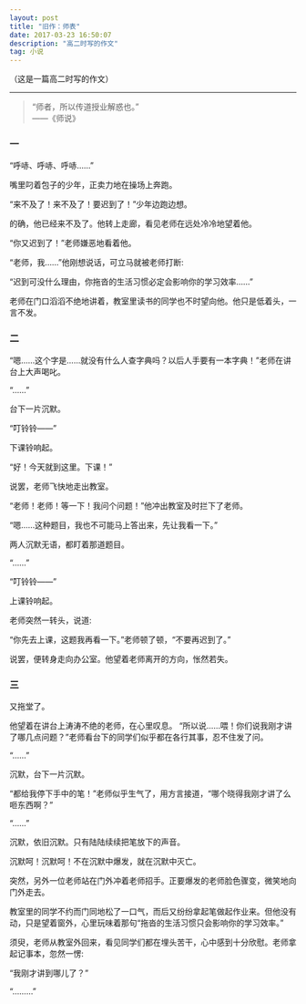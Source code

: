 ```yaml
---
layout: post
title: "旧作：师表"
date: 2017-03-23 16:50:07
description: "高二时写的作文"
tag: 小说
---
```


（这是一篇高二时写的作文）

---

> “师者，所以传道授业解惑也。”         
> <span style="text-align:right">——《师说》</span>

### 一

“呼哧、呼哧、呼哧……”

嘴里叼着包子的少年，正卖力地在操场上奔跑。

“来不及了！来不及了！要迟到了！”少年边跑边想。

的确，他已经来不及了。他转上走廊，看见老师在远处冷冷地望着他。

“你又迟到了！”老师嫌恶地看着他。

“老师，我……”他刚想说话，可立马就被老师打断:

“迟到可没什么理由，你拖沓的生活习惯必定会影响你的学习效率……”

老师在门口滔滔不绝地讲着，教室里读书的同学也不时望向他。他只是低着头，一言不发。

### 二

“嗯……这个字是……就没有什么人查字典吗？以后人手要有一本字典！”老师在讲台上大声喝叱。

“……”

台下一片沉默。

“叮铃铃——”

下课铃响起。

“好！今天就到这里。下课！”

说罢，老师飞快地走出教室。

“老师！老师！等一下！我问个问题！”他冲出教室及时拦下了老师。

“嗯……这种题目，我也不可能马上答出来，先让我看一下。”

两人沉默无语，都盯着那道题目。

“……”

“叮铃铃——”

上课铃响起。

老师突然一转头，说道:

“你先去上课，这题我再看一下。”老师顿了顿，“不要再迟到了。”

说罢，便转身走向办公室。他望着老师离开的方向，怅然若失。

### 三

又拖堂了。

他望着在讲台上涛涛不绝的老师，在心里叹息。
“所以说……喂！你们说我刚才讲了哪几点问题？”老师看台下的同学们似乎都在各行其事，忍不住发了问。

“……”

沉默，台下一片沉默。

“都给我停下手中的笔！”老师似乎生气了，用方言接道，“哪个晓得我刚才讲了么咂东西啊？”

“……”

沉默，依旧沉默。只有陆陆续续把笔放下的声音。

沉默呵！沉默呵！不在沉默中爆发，就在沉默中灭亡。

突然，另外一位老师站在门外冲着老师招手。正要爆发的老师脸色骤变，微笑地向门外走去。

教室里的同学不约而门同地松了一口气，而后又纷纷拿起笔做起作业来。但他没有动，只是望着窗外，心里玩味着那句“拖沓的生活习惯只会影响你的学习效率。”

须臾，老师从教室外回来，看见同学们都在埋头苦干，心中感到十分欣慰。老师拿起记事本，忽然一愣:

“我刚才讲到哪儿了？”

“………”
